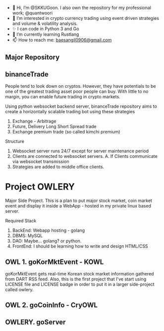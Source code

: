 - 👋 Hi, I’m @SKKUGoon. I also own the repository for my professional work; @quantwoori
- 👀 I’m interested in crypto currency trading using event driven strategies and volume & volatility analysis.
- ✨ I can code in Python 3 and Go
- 🌱 I’m currently learning Rustlang
- 📫 How to reach me: baesangil0906@gmail.com

<!---
SKKUGoon/SKKUGoon is a ✨ special ✨ repository because its `README.md` (this file) appears on your GitHub profile.
You can click the Preview link to take a look at your changes.
--->

## Major Repository

## binanceTrade

<p>
People tend to look down on cryptos. However, they have potentials to be one of the greatest trading asset poor people can buy. With little to no margin, you can enable future trading in crypto markets.
</p>

<p> 
Using python websocket backend server, binanceTrade repository aims to create a horizontally scalable trading bot using these strategies
  
  1. Exchange - Arbitrage
  2. Future, Delivery Long Short Spread trade
  3. Exchange premium trade (so called kimchi premium)
  
</p>

<p>
Structure
  
  1. Websocket server runs 24/7 except for server maintenance period
  2. Clients are connected to websocket servers.
    A. If Clients communicate via websocket transmission
  3. Strategies are added to middle office clients.

</p>

# Project OWLERY

<p>
  Major Side Project. This is a plan to put major stock market, coin market event and display it inside a WebApp - hosted in my private linux based server.
</p>

<p>
  Required Stack
  
  1. BackEnd: Webapp hosting - golang
  2. DBMS: MySQL
  3. DAO: Maybe... golang? or python.
  4. FrontEnd: I should be learning how to write and design HTML/CSS
</p>

## OWL 1. goKorMktEvent - KOWL

<p> 
  goKorMktEvent gets real-time Korean stock market information gathered from DART RSS feed. Also, this is the first project that I've start using LICENSE file and LICENSE badge in order to put it in a larger side-project called owlery.
</p>

## OWL 2. goCoinInfo - CryOWL

## OWLERY. goServer


